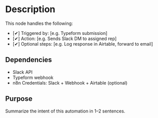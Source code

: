 # Description

This node handles the following:

- [✔] Triggered by: [e.g. Typeform submission]
- [✔] Action: [e.g. Sends Slack DM to assigned rep]
- [✔] Optional steps: [e.g. Log response in Airtable, forward to email]

## Dependencies

- Slack API
- Typeform webhook
- n8n Credentials: Slack + Webhook + Airtable (optional)

## Purpose

Summarize the intent of this automation in 1–2 sentences.
